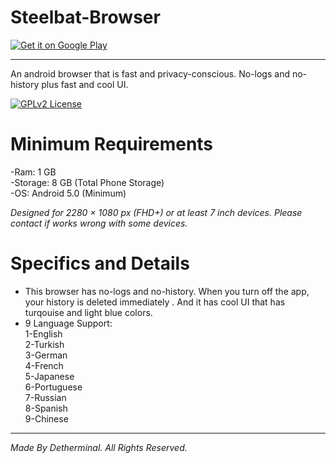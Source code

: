 # Steelbat-Browser
<a href='https://play.google.com/store/apps/details?id=com.peseca.browser&pcampaignid=pcampaignidMKT-Other-global-all-co-prtnr-py-PartBadge-Mar2515-1'><img alt='Get it on Google Play' src='https://play.google.com/intl/en_us/badges/static/images/badges/en_badge_web_generic.png'/></a>

-----------------------------------------------------------------------------------------------------------------

An android browser that is fast and privacy-conscious. No-logs and no-history plus fast and cool UI.

[![GPLv2 License](https://img.shields.io/badge/License-GPL%20v2-blue.svg)](https://opensource.org/licenses/)

# Minimum Requirements

-Ram: 1 GB \
-Storage: 8 GB (Total Phone Storage) \
-OS: Android 5.0 (Minimum)

*Designed for 2280 × 1080 px (FHD+) or at least 7 inch devices. Please contact if works wrong with some devices.*

# Specifics and Details

* This browser has no-logs and no-history. When you turn off the app, your history is deleted immediately . And it has cool UI that has turqouise and light blue colors.
* 9 Language Support: \
  1-English \
  2-Turkish \
  3-German \
  4-French \
  5-Japanese \
  6-Portuguese \
  7-Russian \
  8-Spanish \
  9-Chinese

-----------------------------------------------

*Made By Detherminal. All Rights Reserved.*

